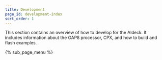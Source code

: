 ```yaml
---
title: Development
page_id: development-index
sort_order: 1
---
```

This section contains an overview of how to develop for the AIdeck. It includes information about the GAP8 processor, CPX, and how to build and flash examples.

{% sub_page_menu %}

